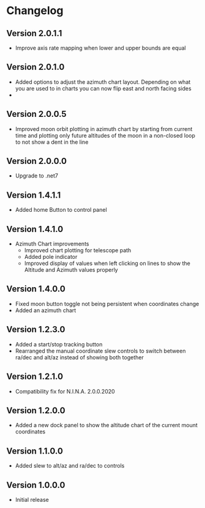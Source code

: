 ﻿# Changelog

## Version 2.0.1.1
- Improve axis rate mapping when lower and upper bounds are equal

## Version 2.0.1.0
- Added options to adjust the azimuth chart layout. Depending on what you are used to in charts you can now flip east and north facing sides
- 
## Version 2.0.0.5
- Improved moon orbit plotting in azimuth chart by starting from current time and plotting only future altitudes of the moon in a non-closed loop to not show a dent in the line

## Version 2.0.0.0
- Upgrade to .net7

## Version 1.4.1.1
- Added home Button to control panel

## Version 1.4.1.0
- Azimuth Chart improvements
  - Improved chart plotting for telescope path
  - Added pole indicator
  - Improved display of values when left clicking on lines to show the Altitude and Azimuth values properly

## Version 1.4.0.0
- Fixed moon button toggle not being persistent when coordinates change
- Added an azimuth chart

## Version 1.2.3.0
- Added a start/stop tracking button
- Rearranged the manual coordinate slew controls to switch between ra/dec and alt/az instead of showing both together

## Version 1.2.1.0
- Compatibility fix for N.I.N.A. 2.0.0.2020

## Version 1.2.0.0
- Added a new dock panel to show the altitude chart of the current mount coordinates

## Version 1.1.0.0
- Added slew to alt/az and ra/dec to controls

## Version 1.0.0.0

- Initial release